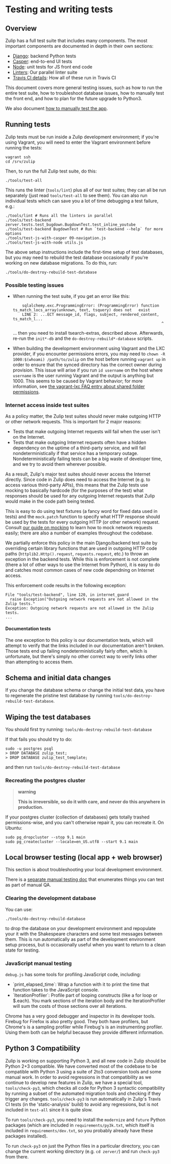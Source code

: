 # Testing and writing tests

## Overview

Zulip has a full test suite that includes many components.  The most
important components are documented in depth in their own sections:

- [Django](testing-with-django.html): backend Python tests
- [Casper](testing-with-casper.html): end-to-end UI tests
- [Node](testing-with-node.html): unit tests for JS front end code
- [Linters](linters.html): Our parallel linter suite
- [Travis CI details](travis.html): How all of these run in Travis CI

This document covers more general testing issues, such as how to run the
entire test suite, how to troubleshoot database issues, how to manually
test the front end, and how to plan for the future upgrade to Python3.

We also document [how to manually test the app](manual-testing.html).

## Running tests

Zulip tests must be run inside a Zulip development environment; if
you're using Vagrant, you will need to enter the Vagrant environment
before running the tests:

```
vagrant ssh
cd /srv/zulip
```

Then, to run the full Zulip test suite, do this:
```
./tools/test-all
```

This runs the linter (`tools/lint`) plus all of our test suites;
they can all be run separately (just read `tools/test-all` to see
them).  You can also run individual tests which can save you a lot of
time debugging a test failure, e.g.:

```
./tools/lint # Runs all the linters in parallel
./tools/test-backend zerver.tests.test_bugdown.BugdownTest.test_inline_youtube
./tools/test-backend BugdownTest # Run `test-backend --help` for more options
./tools/test-js-with-casper 09-navigation.js
./tools/test-js-with-node utils.js
```
The above setup instructions include the first-time setup of test
databases, but you may need to rebuild the test database occasionally
if you're working on new database migrations.  To do this, run:

```
./tools/do-destroy-rebuild-test-database
```

### Possible testing issues

- When running the test suite, if you get an error like this:

  ```
      sqlalchemy.exc.ProgrammingError: (ProgrammingError) function ts_match_locs_array(unknown, text, tsquery) does not   exist
      LINE 2: ...ECT message_id, flags, subject, rendered_content, ts_match_l...
                                                                   ^
  ```

  … then you need to install tsearch-extras, described
  above. Afterwards, re-run the `init*-db` and the
  `do-destroy-rebuild*-database` scripts.

- When building the development environment using Vagrant and the LXC
  provider, if you encounter permissions errors, you may need to
  `chown -R 1000:$(whoami) /path/to/zulip` on the host before running
  `vagrant up` in order to ensure that the synced directory has the
  correct owner during provision. This issue will arise if you run `id
  username` on the host where `username` is the user running Vagrant
  and the output is anything but 1000.
  This seems to be caused by Vagrant behavior; for more information,
  see [the vagrant-lxc FAQ entry about shared folder permissions][lxc-sf].

[lxc-sf]: https://github.com/fgrehm/vagrant-lxc/wiki/FAQ#help-my-shared-folders-have-the-wrong-owner

### Internet access inside test suites

As a policy matter, the Zulip test suites should never make outgoing
HTTP or other network requests.  This is important for 2 major
reasons:

* Tests that make outgoing Internet requests will fail when the user
  isn't on the Internet.
* Tests that make outgoing Internet requests often have a hidden
  dependency on the uptime of a third-party service, and will fail
  nondeterministically if that service has a temporary outage.
  Nondeterministically failing tests can be a big waste of
  developer time, and we try to avoid them wherever possible.

As a result, Zulip's major test suites should never access the
Internet directly.  Since code in Zulip does need to access the
Internet (e.g. to access various third-party APIs), this means that
the Zulip tests use mocking to basically hardcode (for the purposes of
the test) what responses should be used for any outgoing Internet
requests that Zulip would make in the code path being tested.

This is easy to do using test fixtures (a fancy word for fixed data
used in tests) and the `mock.patch` function to specify what HTTP
response should be used by the tests for every outgoing HTTP (or other
network) request.  Consult
[our guide on mocking](testing-with-django.html#mocks-and-stubs) to
learn how to mock network requests easily; there are also a number of
examples throughout the codebase.

We partially enforce this policy in the main Django/backend test suite
by overriding certain library functions that are used in outgoing HTTP
code paths (`httplib2.Http().request`, `requests.request`, etc.) to
throw an exception in the backend tests.  While this is enforcement is
not complete (there a lot of other ways to use the Internet from
Python), it is easy to do and catches most common cases of new code
dependning on Internet access.

This enforcement code results in the following exception:

  ```
  File "tools/test-backend", line 120, in internet_guard
    raise Exception("Outgoing network requests are not allowed in the Zulip tests."
  Exception: Outgoing network requests are not allowed in the Zulip tests.
  ...
  ```

#### Documentation tests

The one exception to this policy is our documentation tests, which
will attempt to verify that the links included in our documentation
aren't broken.  Those tests end up failing nondeterministically fairly
often, which is unfortunate, but there's simply no other correct way
to verify links other than attempting to access them.

## Schema and initial data changes

If you change the database schema or change the initial test data, you
have to regenerate the pristine test database by running
`tools/do-destroy-rebuild-test-database`.

## Wiping the test databases

You should first try running: `tools/do-destroy-rebuild-test-database`

If that fails you should try to do:

    sudo -u postgres psql
    > DROP DATABASE zulip_test;
    > DROP DATABASE zulip_test_template;

and then run `tools/do-destroy-rebuild-test-database`

### Recreating the postgres cluster

> **warning**
>
> **This is irreversible, so do it with care, and never do this anywhere
> in production.**

If your postgres cluster (collection of databases) gets totally trashed
permissions-wise, and you can't otherwise repair it, you can recreate
it. On Ubuntu:

    sudo pg_dropcluster --stop 9.1 main
    sudo pg_createcluster --locale=en_US.utf8 --start 9.1 main

## Local browser testing (local app + web browser)

This section is about troubleshooting your local development environment.

There is a [separate manual testing doc](manual-testing.html) that
enumerates things you can test as part of manual QA.

### Clearing the development database

You can use:

    ./tools/do-destroy-rebuild-database

to drop the database on your development environment and repopulate
your it with the Shakespeare characters and some test messages between
them.  This is run automatically as part of the development
environment setup process, but is occasionally useful when you want to
return to a clean state for testing.

### JavaScript manual testing

`debug.js` has some tools for profiling JavaScript code, including:

-   \`print\_elapsed\_time\`: Wrap a function with it to print the time
    that function takes to the JavaScript console.
-   \`IterationProfiler\`: Profile part of looping constructs (like a
    for loop or \$.each). You mark sections of the iteration body and
    the IterationProfiler will sum the costs of those sections over all
    iterations.

Chrome has a very good debugger and inspector in its developer tools.
Firebug for Firefox is also pretty good. They both have profilers, but
Chrome's is a sampling profiler while Firebug's is an instrumenting
profiler. Using them both can be helpful because they provide different
information.

## Python 3 Compatibility

Zulip is working on supporting Python 3, and all new code in Zulip
should be Python 2+3 compatible. We have converted most of the codebase
to be compatible with Python 3 using a suite of 2to3 conversion tools
and some manual work. In order to avoid regressions in that
compatibility as we continue to develop new features in Zulip, we have a
special tool, `tools/check-py3`, which checks all code for Python 3
syntactic compatibility by running a subset of the automated migration
tools and checking if they trigger any changes. `tools/check-py3` is run
automatically in Zulip's Travis CI tests (in the 'static-analysis'
build) to avoid any regressions, but is not included in `test-all` since
it is quite slow.

To run `tools/check-py3`, you need to install the `modernize` and
`future` Python packages (which are included in
`requirements/py3k.txt`, which itself is included in
`requirements/dev.txt`, so you probably already have these packages
installed).

To run `check-py3` on just the Python files in a particular directory, you
can change the current working directory (e.g. `cd zerver/`) and run
`check-py3` from there.
